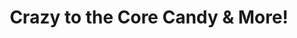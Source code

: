 ---
title: "Crazy to the Core Candy & More!"
url: /meadow-lake/crazy-to-the-core-candy-and-more/
shop: confectionery
---
